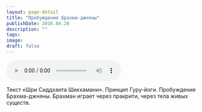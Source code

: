 ```yaml
---
layout: page-detail
title: "Пробуждение Брахма-джняны"
publishDate: 2016.04.20
description: ""
tags:
image:
draft: false
---
```


<audio title="2016.04.20 - Пробуждение Брахма-джняны.mp3" src="/upload/iblock/e3e/e3ec355f59af583f3b7cae1b0414e694.mp3" controls=""></audio>

 Текст «Шри Сиддханта Шикхамани». Принцип Гуру-йоги. Пробуждение Брахма-джняны. Брахман играет через пракрити, через тела живых существ. 

  
